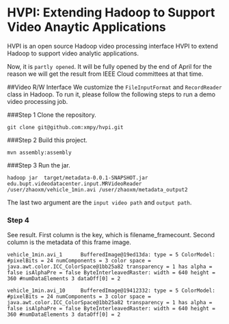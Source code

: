 HVPI: Extending Hadoop to Support Video Anaytic Applications
=====================
HVPI is an open source Hadoop video processing interface HVPI to extend Hadoop to support video analytic applications. 

Now, it is `partly opened`. It will be fully opened by the end of April for the reason we will get the result from IEEE Cloud committees at that time.



##Video R/W Interface
We customize the `FileInputFormat` and  `RecordReader` class in Hadoop. To run it, please follow the following steps to run a demo video processing job.


###Step 1
Clone the repository.

	git clone git@github.com:xmpy/hvpi.git

###Step 2
Build this project.

	mvn assembly:assembly
	
###Step 3
Run the jar.
	
	hadoop jar  target/metadata-0.0.1-SNAPSHOT.jar edu.bupt.videodatacenter.input.MRVideoReader /user/zhaoxm/vehicle_1min.avi /user/zhaoxm/metadata_output2
	
The last two argument are the `input video path` and `output path`.

### Step 4
See result. First column is the key, which is filename_framecount. Second column is the metadata of this frame image.

	vehicle_1min.avi_1      BufferedImage@19ed13da: type = 5 ColorModel: #pixelBits = 24 numComponents = 3 color space = java.awt.color.ICC_ColorSpace@1bb25a82 transparency = 1 has alpha = false isAlphaPre = false ByteInterleavedRaster: width = 640 height = 360 #numDataElements 3 dataOff[0] = 2
		
	vehicle_1min.avi_10     BufferedImage@19412332: type = 5 ColorModel: #pixelBits = 24 numComponents = 3 color space = java.awt.color.ICC_ColorSpace@1bb25a82 transparency = 1 has alpha = false isAlphaPre = false ByteInterleavedRaster: width = 640 height = 360 #numDataElements 3 dataOff[0] = 2
